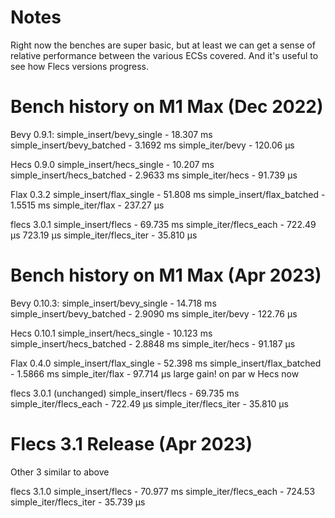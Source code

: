 # Notes

Right now the benches are super basic, but at least we can get a sense of relative performance between the various ECSs covered. And it's useful to see how Flecs versions progress.

# Bench history on M1 Max (Dec 2022)

Bevy 0.9.1:
simple_insert/bevy_single - 18.307 ms
simple_insert/bevy_batched - 3.1692 ms
simple_iter/bevy - 120.06 µs

Hecs 0.9.0
simple_insert/hecs_single - 10.207 ms 
simple_insert/hecs_batched - 2.9633 ms
simple_iter/hecs - 91.739 µs

Flax 0.3.2
simple_insert/flax_single - 51.808 ms 
simple_insert/flax_batched - 1.5515 ms
simple_iter/flax - 237.27 µs

flecs 3.0.1
simple_insert/flecs - 69.735 ms
simple_iter/flecs_each - 722.49 µs 723.19 µs
simple_iter/flecs_iter - 35.810 µs

# Bench history on M1 Max (Apr 2023)

Bevy 0.10.3:
simple_insert/bevy_single - 14.718 ms
simple_insert/bevy_batched - 2.9090 ms
simple_iter/bevy - 122.76 µs

Hecs 0.10.1
simple_insert/hecs_single - 10.123 ms 
simple_insert/hecs_batched - 2.8848 ms
simple_iter/hecs - 91.187 µs

Flax 0.4.0
simple_insert/flax_single - 52.398 ms 
simple_insert/flax_batched - 1.5866 ms
simple_iter/flax - 97.714 µs	large gain! on par w Hecs now

flecs 3.0.1 (unchanged)
simple_insert/flecs - 69.735 ms
simple_iter/flecs_each - 722.49 µs
simple_iter/flecs_iter - 35.810 µs

# Flecs 3.1 Release (Apr 2023)

Other 3 similar to above

flecs 3.1.0
simple_insert/flecs - 70.977 ms
simple_iter/flecs_each - 724.53
simple_iter/flecs_iter - 35.739 µs




